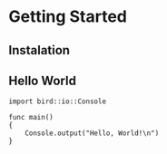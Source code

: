 # Getting Started
<!-- TODO -->

## Instalation
<!-- TODO -->

## Hello World
```bird
import bird::io::Console

func main()
{
	Console.output("Hello, World!\n")
}
```